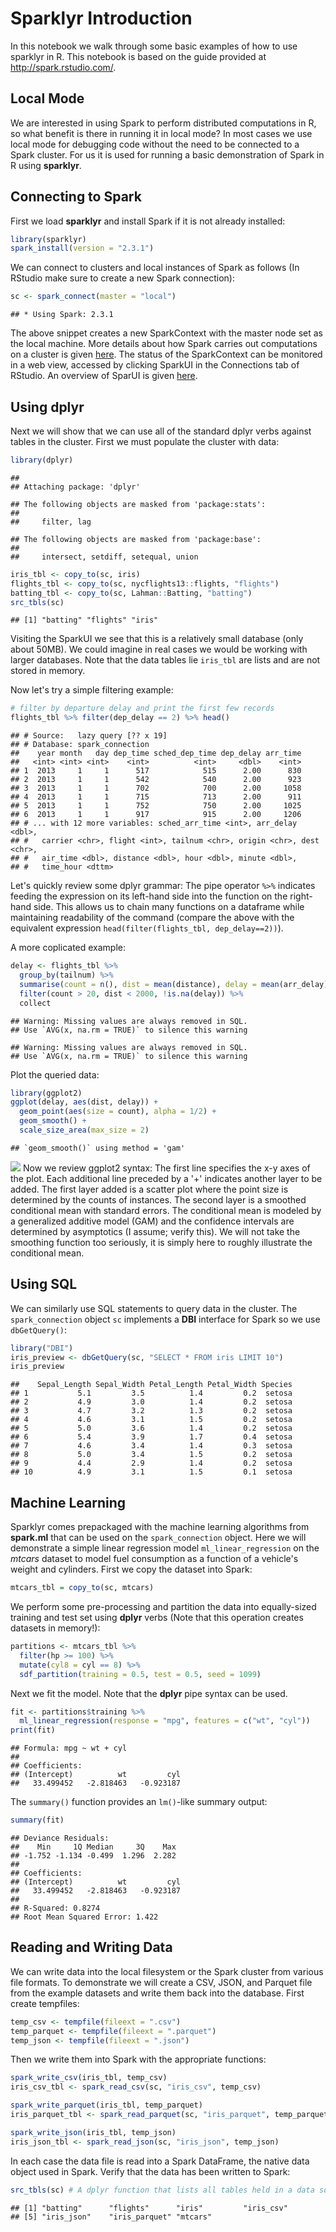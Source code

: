 Sparklyr Introduction
================

In this notebook we walk through some basic examples of how to use sparklyr in R. This notebook is based on the guide provided at <http://spark.rstudio.com/>.

Local Mode
----------

We are interested in using Spark to perform distributed computations in R, so what benefit is there in running it in local mode? In most cases we use local mode for debugging code without the need to be connected to a Spark cluster. For us it is used for running a basic demonstration of Spark in R using **sparklyr**.

Connecting to Spark
-------------------

First we load **sparklyr** and install Spark if it is not already installed:

``` r
library(sparklyr)
spark_install(version = "2.3.1")
```

We can connect to clusters and local instances of Spark as follows (In RStudio make sure to create a new Spark connection):

``` r
sc <- spark_connect(master = "local")
```

    ## * Using Spark: 2.3.1

The above snippet creates a new SparkContext with the master node set as the local machine. More details about how Spark carries out computations on a cluster is given [here](http://spark.apache.org/docs/latest/cluster-overview.html). The status of the SparkContext can be monitored in a web view, accessed by clicking SparkUI in the Connections tab of RStudio. An overview of SparUI is given [here](https://jaceklaskowski.gitbooks.io/mastering-apache-spark/content/spark-webui.html).

Using dplyr
-----------

Next we will show that we can use all of the standard dplyr verbs against tables in the cluster. First we must populate the cluster with data:

``` r
library(dplyr)
```

    ## 
    ## Attaching package: 'dplyr'

    ## The following objects are masked from 'package:stats':
    ## 
    ##     filter, lag

    ## The following objects are masked from 'package:base':
    ## 
    ##     intersect, setdiff, setequal, union

``` r
iris_tbl <- copy_to(sc, iris)
flights_tbl <- copy_to(sc, nycflights13::flights, "flights")
batting_tbl <- copy_to(sc, Lahman::Batting, "batting")
src_tbls(sc)
```

    ## [1] "batting" "flights" "iris"

Visiting the SparkUI we see that this is a relatively small database (only about 50MB). We could imagine in real cases we would be working with larger databases. Note that the data tables lie `iris_tbl` are lists and are not stored in memory.

Now let's try a simple filtering example:

``` r
# filter by departure delay and print the first few records
flights_tbl %>% filter(dep_delay == 2) %>% head()
```

    ## # Source:   lazy query [?? x 19]
    ## # Database: spark_connection
    ##    year month   day dep_time sched_dep_time dep_delay arr_time
    ##   <int> <int> <int>    <int>          <int>     <dbl>    <int>
    ## 1  2013     1     1      517            515      2.00      830
    ## 2  2013     1     1      542            540      2.00      923
    ## 3  2013     1     1      702            700      2.00     1058
    ## 4  2013     1     1      715            713      2.00      911
    ## 5  2013     1     1      752            750      2.00     1025
    ## 6  2013     1     1      917            915      2.00     1206
    ## # ... with 12 more variables: sched_arr_time <int>, arr_delay <dbl>,
    ## #   carrier <chr>, flight <int>, tailnum <chr>, origin <chr>, dest <chr>,
    ## #   air_time <dbl>, distance <dbl>, hour <dbl>, minute <dbl>,
    ## #   time_hour <dttm>

Let's quickly review some dplyr grammar: The pipe operator `%>%` indicates feeding the expression on its left-hand side into the function on the right-hand side. This allows us to chain many functions on a dataframe while maintaining readability of the command (compare the above with the equivalent expression `head(filter(flights_tbl, dep_delay==2))`).

A more coplicated example:

``` r
delay <- flights_tbl %>% 
  group_by(tailnum) %>%
  summarise(count = n(), dist = mean(distance), delay = mean(arr_delay)) %>%
  filter(count > 20, dist < 2000, !is.na(delay)) %>%
  collect
```

    ## Warning: Missing values are always removed in SQL.
    ## Use `AVG(x, na.rm = TRUE)` to silence this warning

    ## Warning: Missing values are always removed in SQL.
    ## Use `AVG(x, na.rm = TRUE)` to silence this warning

Plot the queried data:

``` r
library(ggplot2)
ggplot(delay, aes(dist, delay)) +
  geom_point(aes(size = count), alpha = 1/2) +
  geom_smooth() +
  scale_size_area(max_size = 2)
```

    ## `geom_smooth()` using method = 'gam'

![](intro-to-sparklyr_files/figure-markdown_github/unnamed-chunk-6-1.png) Now we review ggplot2 syntax: The first line specifies the x-y axes of the plot. Each additional line preceded by a '+' indicates another layer to be added. The first layer added is a scatter plot where the point size is determined by the counts of instances. The second layer is a smoothed conditional mean with standard errors. The conditional mean is modeled by a generalized additive model (GAM) and the confidence intervals are determined by asymptotics (I assume; verify this). We will not take the smoothing function too seriously, it is simply here to roughly illustrate the conditional mean.

Using SQL
---------

We can similarly use SQL statements to query data in the cluster. The `spark_connection` object `sc` implements a **DBI** interface for Spark so we use `dbGetQuery()`:

``` r
library("DBI")
iris_preview <- dbGetQuery(sc, "SELECT * FROM iris LIMIT 10")
iris_preview
```

    ##    Sepal_Length Sepal_Width Petal_Length Petal_Width Species
    ## 1           5.1         3.5          1.4         0.2  setosa
    ## 2           4.9         3.0          1.4         0.2  setosa
    ## 3           4.7         3.2          1.3         0.2  setosa
    ## 4           4.6         3.1          1.5         0.2  setosa
    ## 5           5.0         3.6          1.4         0.2  setosa
    ## 6           5.4         3.9          1.7         0.4  setosa
    ## 7           4.6         3.4          1.4         0.3  setosa
    ## 8           5.0         3.4          1.5         0.2  setosa
    ## 9           4.4         2.9          1.4         0.2  setosa
    ## 10          4.9         3.1          1.5         0.1  setosa

Machine Learning
----------------

Sparklyr comes prepackaged with the machine learning algorithms from **spark.ml** that can be used on the `spark_connection` object. Here we will demonstrate a simple linear regression model `ml_linear_regression` on the *mtcars* dataset to model fuel consumption as a function of a vehicle's weight and cylinders. First we copy the dataset into Spark:

``` r
mtcars_tbl = copy_to(sc, mtcars)
```

We perform some pre-processing and partition the data into equally-sized training and test set using **dplyr** verbs (Note that this operation creates datasets in memory!):

``` r
partitions <- mtcars_tbl %>%
  filter(hp >= 100) %>%
  mutate(cyl8 = cyl == 8) %>%
  sdf_partition(training = 0.5, test = 0.5, seed = 1099)
```

Next we fit the model. Note that the **dplyr** pipe syntax can be used.

``` r
fit <- partitions$training %>%
  ml_linear_regression(response = "mpg", features = c("wt", "cyl"))
print(fit)
```

    ## Formula: mpg ~ wt + cyl
    ## 
    ## Coefficients:
    ## (Intercept)          wt         cyl 
    ##   33.499452   -2.818463   -0.923187

The `summary()` function provides an `lm()`-like summary output:

``` r
summary(fit)
```

    ## Deviance Residuals:
    ##    Min     1Q Median     3Q    Max 
    ## -1.752 -1.134 -0.499  1.296  2.282 
    ## 
    ## Coefficients:
    ## (Intercept)          wt         cyl 
    ##   33.499452   -2.818463   -0.923187 
    ## 
    ## R-Squared: 0.8274
    ## Root Mean Squared Error: 1.422

Reading and Writing Data
------------------------

We can write data into the local filesystem or the Spark cluster from various file formats. To demonstrate we will create a CSV, JSON, and Parquet file from the example datasets and write them back into the database. First create tempfiles:

``` r
temp_csv <- tempfile(fileext = ".csv")
temp_parquet <- tempfile(fileext = ".parquet")
temp_json <- tempfile(fileext = ".json")
```

Then we write them into Spark with the appropriate functions:

``` r
spark_write_csv(iris_tbl, temp_csv)
iris_csv_tbl <- spark_read_csv(sc, "iris_csv", temp_csv)

spark_write_parquet(iris_tbl, temp_parquet)
iris_parquet_tbl <- spark_read_parquet(sc, "iris_parquet", temp_parquet)

spark_write_json(iris_tbl, temp_json)
iris_json_tbl <- spark_read_json(sc, "iris_json", temp_json)
```

In each case the data file is read into a Spark DataFrame, the native data object used in Spark. Verify that the data has been written to Spark:

``` r
src_tbls(sc) # A dplyr function that lists all tables held in a data source
```

    ## [1] "batting"      "flights"      "iris"         "iris_csv"    
    ## [5] "iris_json"    "iris_parquet" "mtcars"
